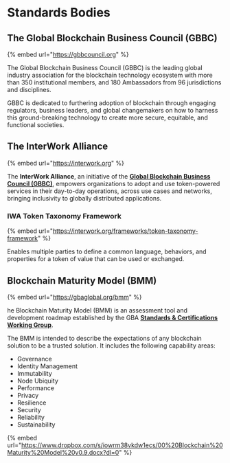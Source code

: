 # Standards Bodies

## The Global Blockchain Business Council (GBBC)

{% embed url="https://gbbcouncil.org" %}

The Global Blockchain Business Council (GBBC) is the leading global industry association for the blockchain technology ecosystem with more than 350 institutional members, and 180 Ambassadors from 96 jurisdictions and disciplines.

GBBC is dedicated to furthering adoption of blockchain through engaging regulators, business leaders, and global changemakers on how to harness this ground-breaking technology to create more secure, equitable, and functional societies.&#x20;

## The **InterWork Alliance**

{% embed url="https://interwork.org" %}

The **InterWork Alliance**, an initiative of the [**Global Blockchain Business Council (GBBC)**](https://gbbcouncil.org), empowers organizations to adopt and use token-powered services in their day-to-day operations, across use cases and networks, bringing inclusivity to globally distributed applications.

### IWA Token Taxonomy Framework

{% embed url="https://interwork.org/frameworks/token-taxonomy-framework" %}

Enables multiple parties to define a common language, behaviors, and properties for a token of value that can be used or exchanged.

## Blockchain Maturity Model (BMM)

{% embed url="https://gbaglobal.org/bmm" %}

he Blockchain Maturity Model (BMM) is an assessment tool and development roadmap established by the GBA [**Standards & Certifications Working Group**](https://gbaglobal.org/gba-staging/groups/standards/).

The BMM is intended to describe the expectations of any blockchain solution to be a trusted solution. It includes the following capability areas:

* Governance
* Identity Management
* Immutability
* Node Ubiquity
* Performance
* Privacy
* Resilience
* Security
* Reliability
* Sustainability

{% embed url="https://www.dropbox.com/s/iowrm38vkdw1ecs/00%20Blockchain%20Maturity%20Model%20v0.9.docx?dl=0" %}
